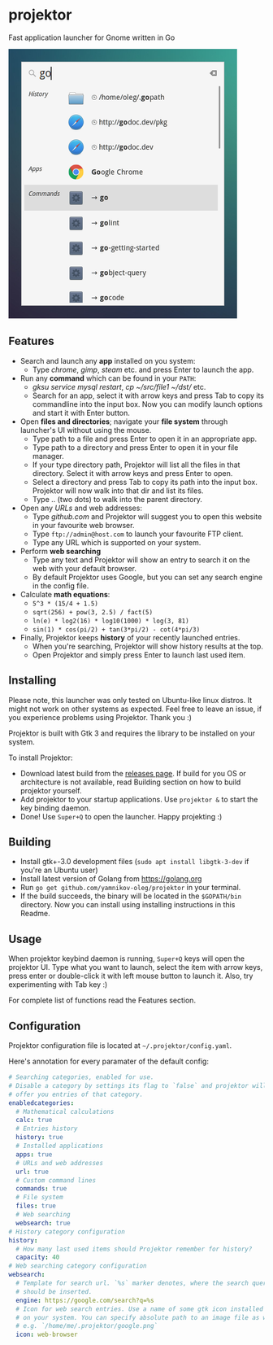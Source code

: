 # projektor
Fast application launcher for Gnome written in Go

![Screenshot](/screenshots/03.png?raw=true)

## Features

* Search and launch any __app__ installed on you system:
  + Type _chrome_, _gimp_, _steam_ etc. and press Enter to launch the app.
* Run any __command__ which can be found in your `PATH`:
  + _gksu service mysql restart_, _cp ~/src/file1 ~/dst/_ etc.
  + Search for an app, select it with arrow keys and press Tab to copy its
    commandline into the input box. Now you can modify launch options and start
    it with Enter button.
* Open __files and directories__; navigate your __file system__ through launcher's
  UI without using the mouse.
  + Type path to a file and press Enter to open it in an appropriate app.
  + Type path to a directory and press Enter to open it in your file manager.
  + If your type directory path, Projektor will list all the files in that
    directory. Select it with arrow keys and press Enter to open.
  + Select a directory and press Tab to copy its path into the input box.
    Projektor will now walk into that dir and list its files.
  + Type .. (two dots) to walk into the parent directory.
* Open any _URLs_ and web addresses:
  + Type _github.com_ and Projektor will suggest you to open this website in your
    favourite web browser.
  + Type `ftp://admin@host.com` to launch your favourite FTP client.
  + Type any URL which is supported on your system.
* Perform __web searching__
  + Type any text and Projektor will show an entry to search it on the web with
    your default browser.
  + By default Projektor uses Google, but you can set any search engine in
    the config file.
* Calculate __math equations__:
  + `5^3 * (15/4 + 1.5)`
  + `sqrt(256) + pow(3, 2.5) / fact(5)`
  + `ln(e) * log2(16) * log10(1000) * log(3, 81)`
  + `sin(1) * cos(pi/2) + tan(3*pi/2) - cot(4*pi/3)`
* Finally, Projektor keeps __history__ of your recently launched entries.
  + When you're searching, Projektor will show history results at the top.
  + Open Projektor and simply press Enter to launch last used item.

## Installing

Please note, this launcher was only tested on Ubuntu-like linux distros. It might
not work on other systems as expected. Feel free to leave an issue, if you
experience problems using Projektor. Thank you :)

Projektor is built with Gtk 3 and requires the library to be installed on your system.

To install Projektor:

* Download latest build from the [releases page](https://github.com/yamnikov-oleg/projektor/releases).
  If build for you OS or architecture is not available, read Building section on
  how to build projektor yourself.
* Add projektor to your startup applications. Use `projektor &` to start the
  key binding daemon.
* Done! Use `Super+Q` to open the launcher. Happy projekting :)

## Building

* Install gtk+-3.0 development files (`sudo apt install libgtk-3-dev` if you're an Ubuntu user)
* Install latest version of Golang from https://golang.org
* Run `go get github.com/yamnikov-oleg/projektor` in your terminal.
* If the build succeeds, the binary will be located in the `$GOPATH/bin` directory.
  Now you can install using installing instructions in this Readme.

## Usage

When projektor keybind daemon is running, `Super+Q` keys will open the projektor
UI. Type what you want to launch, select the item with arrow keys, press enter
or double-click it with left mouse button to launch it. Also, try experimenting
with Tab key :)

For complete list of functions read the Features section.

## Configuration

Projektor configuration file is located at `~/.projektor/config.yaml`.

Here's annotation for every paramater of the default config:

```yaml
# Searching categories, enabled for use.
# Disable a category by settings its flag to `false` and projektor will no longer
# offer you entries of that category.
enabledcategories:
  # Mathematical calculations
  calc: true
  # Entries history
  history: true
  # Installed applications
  apps: true
  # URLs and web addresses
  url: true
  # Custom command lines
  commands: true
  # File system
  files: true
  # Web searching
  websearch: true
# History category configuration
history:
  # How many last used items should Projektor remember for history?
  capacity: 40
# Web searching category configuration
websearch:
  # Template for search url. `%s` marker denotes, where the search query
  # should be inserted.
  engine: https://google.com/search?q=%s
  # Icon for web search entries. Use a name of some gtk icon installed
  # on your system. You can specify absolute path to an image file as well,
  # e.g. `/home/me/.projektor/google.png`
  icon: web-browser
```
